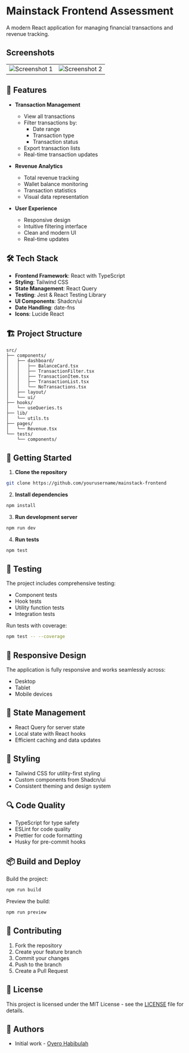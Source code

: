 # Mainstack Frontend Assessment

A modern React application for managing financial transactions and revenue tracking.

## Screenshots

|                                                   |                                                   |
| :-----------------------------------------------: | :-----------------------------------------------: |
| ![Screenshot 1](https://i.imgur.com/IzXJA07.jpeg) | ![Screenshot 2](https://i.imgur.com/RZ7J23u.jpeg) |

## 🚀 Features

- **Transaction Management**

  - View all transactions
  - Filter transactions by:
    - Date range
    - Transaction type
    - Transaction status
  - Export transaction lists
  - Real-time transaction updates

- **Revenue Analytics**

  - Total revenue tracking
  - Wallet balance monitoring
  - Transaction statistics
  - Visual data representation

- **User Experience**
  - Responsive design
  - Intuitive filtering interface
  - Clean and modern UI
  - Real-time updates

## 🛠 Tech Stack

- **Frontend Framework**: React with TypeScript
- **Styling**: Tailwind CSS
- **State Management**: React Query
- **Testing**: Jest & React Testing Library
- **UI Components**: Shadcn/ui
- **Date Handling**: date-fns
- **Icons**: Lucide React

## 🏗 Project Structure

```
src/
├── components/
│   ├── dashboard/
│   │   ├── BalanceCard.tsx
│   │   ├── TransactionFilter.tsx
│   │   ├── TransactionItem.tsx
│   │   ├── TransactionList.tsx
│   │   └── NoTransactions.tsx
│   ├── layout/
│   └── ui/
├── hooks/
│   └── useQueries.ts
├── lib/
│   └── utils.ts
├── pages/
│   └── Revenue.tsx
└── tests/
    └── components/
```

## 🚦 Getting Started

1. **Clone the repository**

```bash
git clone https://github.com/yourusername/mainstack-frontend
```

2. **Install dependencies**

```bash
npm install
```

3. **Run development server**

```bash
npm run dev
```

4. **Run tests**

```bash
npm test
```

## 🧪 Testing

The project includes comprehensive testing:

- Component tests
- Hook tests
- Utility function tests
- Integration tests

Run tests with coverage:

```bash
npm test -- --coverage
```

## 📱 Responsive Design

The application is fully responsive and works seamlessly across:

- Desktop
- Tablet
- Mobile devices

## 🔄 State Management

- React Query for server state
- Local state with React hooks
- Efficient caching and data updates

## 🎨 Styling

- Tailwind CSS for utility-first styling
- Custom components from Shadcn/ui
- Consistent theming and design system

## 🔍 Code Quality

- TypeScript for type safety
- ESLint for code quality
- Prettier for code formatting
- Husky for pre-commit hooks

## 📦 Build and Deploy

Build the project:

```bash
npm run build
```

Preview the build:

```bash
npm run preview
```

## 🤝 Contributing

1. Fork the repository
2. Create your feature branch
3. Commit your changes
4. Push to the branch
5. Create a Pull Request

## 📄 License

This project is licensed under the MIT License - see the [LICENSE](LICENSE) file for details.

## 👥 Authors

- Initial work - [Oyero Habibulah](https://github.com/oyerohabib/)
